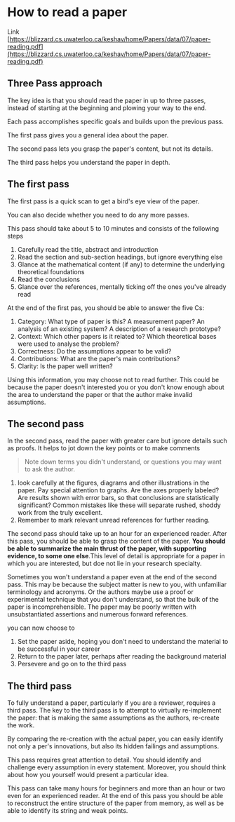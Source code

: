 # How to read a paper

Link  
[https://blizzard.cs.uwaterloo.ca/keshav/home/Papers/data/07/paper-reading.pdf](https://blizzard.cs.uwaterloo.ca/keshav/home/Papers/data/07/paper-reading.pdf)

## Three Pass approach

The key idea is that you should read the paper in up to three passes, instead of starting at the beginning and plowing your way to the end. 

Each pass accomplishes specific goals and builds upon the previous pass. 

The first pass gives you a general idea about the paper. 

The second pass lets you grasp the paper's content, but not its details. 

The third pass helps you understand the paper in depth.

## The first pass

The first pass is a quick scan to get a bird's eye view of the paper. 

You can also decide whether you need to do any more passes. 

This pass should take about 5 to 10 minutes and consists of the following steps

1. Carefully read the title, abstract and introduction
2. Read the section and sub-section headings, but ignore everything else
3. Glance at the mathematical content \(if any\) to determine the underlying theoretical foundations
4. Read the conclusions
5. Glance over the references, mentally ticking off the ones you've already read

At the end of the first pas, you should be able to answer the five Cs:

1. Category: What type of paper is this? A measurement paper? An analysis of an existing system? A description of a research prototype? 
2. Context: Which other papers is it related to? Which theoretical bases were used to analyse the problem? 
3. Correctness: Do the assumptions appear to be valid?
4. Contributions: What are the paper's main contributions?
5. Clarity: Is the paper well written?

Using this information, you may choose not to read further. This could be because the paper doesn't interested you or you don't know enough about the area to understand the paper or that the author make invalid assumptions. 

##  The second pass

In the second pass, read the paper with greater care but ignore details such as proofs. It helps to jot down the key points or to make comments

> Note down terms you didn't understand, or questions you may want to ask the author.

1. look carefully at the figures, diagrams and other illustrations in the paper. Pay special attention to graphs. Are the axes properly labeled? Are results shown with error bars, so that conclusions are statistically significant? Common mistakes like these will separate rushed, shoddy work from the truly excellent.
2. Remember to mark relevant unread references for further reading. 

The second pass should take up to an hour for an experienced reader. After this pass, you should be able to grasp the content of the paper. **You should be able to summarize the main thrust of the paper, with supporting evidence, to some one else**.This level of detail is appropriate for a paper in which you are interested, but doe not lie in your research specialty.  

Sometimes you won't understand a paper even at the end of the second pass. This may be because the subject matter is new to you, with unfamiliar terminology and acronyms. Or the authors maybe use a proof or experimental technique that you don't understand, so that the bulk of the paper is incomprehensible.   The paper may be poorly written with unsubstantiated assertions and numerous forward references.

you can now choose to

1. Set the paper aside, hoping you don't need to understand the material to be successful in your career
2. Return to the paper later, perhaps after reading the background material
3. Persevere and go on to the third pass

## The third pass

To fully understand a paper, particularly if you are a reviewer, requires a third pass. The key to the third pass is to attempt to virtually re-implement the paper: that is making the same assumptions as the authors, re-create the work. 

By comparing the re-creation with the actual paper, you can easily identify not only a per's innovations, but also its hidden failings and assumptions. 

This pass requires great attention to detail. You should identify and challenge every assumption in every statement. Moreover, you should think about how you yourself would present a particular idea. 

This pass can take many hours for beginners and more than an hour or two even for an experienced reader. At the end of this pass you should be able to reconstruct the entire structure of the paper from memory, as well as be able to identify its string and weak points. 





